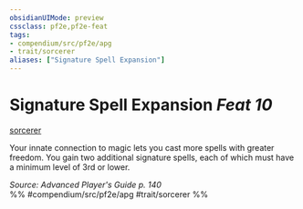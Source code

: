 ```yaml
---
obsidianUIMode: preview
cssclass: pf2e,pf2e-feat
tags:
- compendium/src/pf2e/apg
- trait/sorcerer
aliases: ["Signature Spell Expansion"]
---
```

# Signature Spell Expansion  *Feat 10*  
[sorcerer](Reference/Rules/Traits/sorcerer.md "Sorcerer Class Trait")  


Your innate connection to magic lets you cast more spells with greater freedom. You gain two additional signature spells, each of which must have a minimum level of 3rd or lower.

*Source: Advanced Player's Guide p. 140*  
%% #compendium/src/pf2e/apg #trait/sorcerer %%